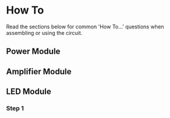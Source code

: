 # How To

Read the sections below for common 'How To...' questions when assembling or using the circuit.

## Power Module

## Amplifier Module

## LED Module

### Step 1

